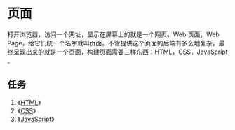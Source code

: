 # 页面

打开浏览器，访问一个网址，显示在屏幕上的就是一个网页，Web 页面，Web Page，给它们统一个名字就叫页面。不管提供这个页面的后端有多么地复杂，最终呈现出来的就是一个页面，构建页面需要三样东西：HTML，CSS，JavaScript 。

## 任务

1. 《[HTML](https://ninghao.net/package/html)》
2. 《[CSS](https://ninghao.net/package/css)》
3. 《[JavaScript](https://ninghao.net/package/javascript)》




